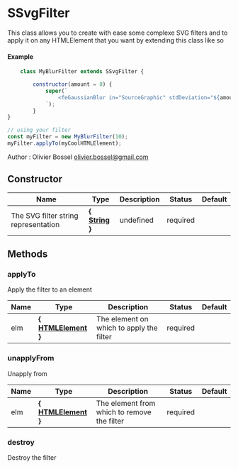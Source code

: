 
# SSvgFilter
This class allows you to create with ease some complexe SVG filters and to apply it on any HTMLElement that you want
by extending this class like so

#### Example
```js
	class MyBlurFilter extends SSvgFilter {

		constructor(amount = 8) {
			super(`
				<feGaussianBlur in="SourceGraphic" stdDeviation="${amount}" result="blur" />
			`);
		}
}

// using your filter
const myFilter = new MyBlurFilter(10);
myFilter.applyTo(myCoolHTMLElement);

```
Author : Olivier Bossel <olivier.bossel@gmail.com>
## Constructor

Name  |  Type  |  Description  |  Status  |  Default
------------  |  ------------  |  ------------  |  ------------  |  ------------
The SVG filter string representation  |  **{ <a class="link" href="https://developer.mozilla.org/fr/docs/Web/JavaScript/Reference/Objets_globaux/String" target="_blank" title="String">String</a> }**  |  undefined  |  required  |




## Methods


### applyTo

Apply the filter to an element


Name  |  Type  |  Description  |  Status  |  Default
------------  |  ------------  |  ------------  |  ------------  |  ------------
elm  |  **{ <a class="link" href="https://developer.mozilla.org/fr/docs/Web/API/HTMLElement" target="_blank" title="HTMLElement">HTMLElement</a> }**  |  The element on which to apply the filter  |  required  |


### unapplyFrom

Unapply from


Name  |  Type  |  Description  |  Status  |  Default
------------  |  ------------  |  ------------  |  ------------  |  ------------
elm  |  **{ <a class="link" href="https://developer.mozilla.org/fr/docs/Web/API/HTMLElement" target="_blank" title="HTMLElement">HTMLElement</a> }**  |  The element from which to remove the filter  |  required  |


### destroy

Destroy the filter
